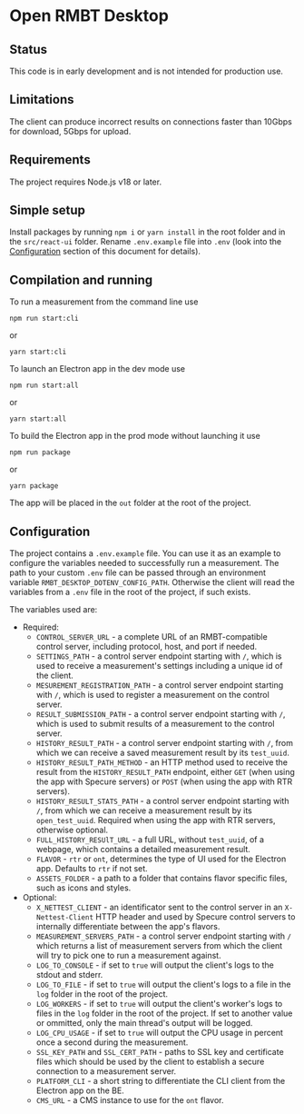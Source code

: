 # Open RMBT Desktop

## Status

This code is in early development and is not intended for production use.

## Limitations

The client can produce incorrect results on connections faster than 10Gbps for download, 5Gbps for upload.

## Requirements

The project requires Node.js v18 or later.

## Simple setup

Install packages by running `npm i` or `yarn install` in the root folder and in the `src/react-ui` folder. Rename `.env.example` file into `.env` (look into the [Configuration](#configuration) section of this document for details).

## Compilation and running

To run a measurement from the command line use

    npm run start:cli

or

    yarn start:cli

To launch an Electron app in the dev mode use

    npm run start:all

or

    yarn start:all

To build the Electron app in the prod mode without launching it use

    npm run package

or

    yarn package

The app will be placed in the `out` folder at the root of the project.

## Configuration

The project contains a `.env.example` file. You can use it as an example to configure the variables needed to successfully run a measurement. The path to your custom `.env` file can be passed through an environment variable `RMBT_DESKTOP_DOTENV_CONFIG_PATH`. Otherwise the client will read the variables from a `.env` file in the root of the project, if such exists.

The variables used are:

-   Required:
    -   `CONTROL_SERVER_URL` - a complete URL of an RMBT-compatible control server, including protocol, host, and port if needed.
    -   `SETTINGS_PATH` - a control server endpoint starting with `/`, which is used to receive a measurement's settings including a unique id of the client.
    -   `MESUREMENT_REGISTRATION_PATH` - a control server endpoint starting with `/`, which is used to register a measurement on the control server.
    -   `RESULT_SUBMISSION_PATH` - a control server endpoint starting with `/`, which is used to submit results of a measurement to the control server.
    -   `HISTORY_RESULT_PATH` - a control server endpoint starting with `/`, from which we can receive a saved measurement result by its `test_uuid`.
    -   `HISTORY_RESULT_PATH_METHOD` - an HTTP method used to receive the result from the `HISTORY_RESULT_PATH` endpoint, either `GET` (when using the app with Specure servers) or `POST` (when using the app with RTR servers).
    -   `HISTORY_RESULT_STATS_PATH` - a control server endpoint starting with `/`, from which we can receive a measurement result by its `open_test_uuid`. Required when using the app with RTR servers, otherwise optional.
    -   `FULL_HISTORY_RESUlT_URL` - a full URL, without `test_uuid`, of a webpage, which contains a detailed measurement result.
    -   `FLAVOR` - `rtr` or `ont`, determines the type of UI used for the Electron app. Defaults to `rtr` if not set.
    -   `ASSETS_FOLDER` - a path to a folder that contains flavor specific files, such as icons and styles.
-   Optional:
    -   `X_NETTEST_CLIENT` - an identificator sent to the control server in an `X-Nettest-Client` HTTP header and used by Specure control servers to internally differentiate between the app's flavors.
    -   `MEASUREMENT_SERVERS_PATH` - a control server endpoint starting with `/` which returns a list of measurement servers from which the client will try to pick one to run a measurement against.
    -   `LOG_TO_CONSOLE` - if set to `true` will output the client's logs to the stdout and stderr.
    -   `LOG_TO_FILE` - if set to `true` will output the client's logs to a file in the `log` folder in the root of the project.
    -   `LOG_WORKERS` - if set to `true` will output the client's worker's logs to files in the `log` folder in the root of the project. If set to another value or ommitted, only the main thread's output will be logged.
    -   `LOG_CPU_USAGE` - if set to `true` will output the CPU usage in percent once a second during the measurement.
    -   `SSL_KEY_PATH` and `SSL_CERT_PATH` - paths to SSL key and certificate files which should be used by the client to establish a secure connection to a measurement server.
    -   `PLATFORM_CLI` - a short string to differentiate the CLI client from the Electron app on the BE.
    -   `CMS_URL` - a CMS instance to use for the `ont` flavor.
